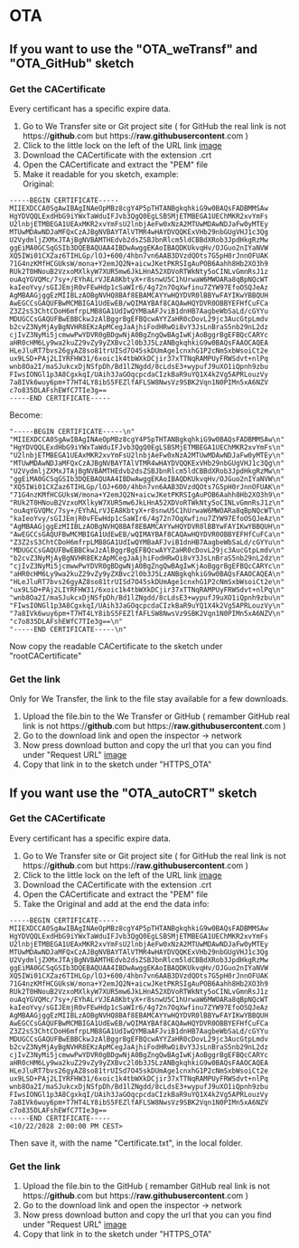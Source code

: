 # OTA 

## If you want to use the "OTA_weTransf" and "OTA_GitHub" sketch

### Get the CACertificate
Every certificant has a specific expire data.  

1. Go to We Transfer site or Git project site ( for GitHub the real link is not https://**github**.com but https://**raw.githubusercontent**.com ) 
2. Click to the little lock on the left of the URL link [image](https://raw.githubusercontent.com/DaveCalaway/ESP8266-32/master/Arduino/ESP32/OTA/images/CACertificate.jpg)
3. Download the CACertificate with the extension .crt
4. Open the CACertificate and extract the "PEM" file  
5. Make it readable for you sketch, example:  
Original:  
```
-----BEGIN CERTIFICATE-----
MIIEXDCCA0SgAwIBAgINAeOpMBz8cgY4P5pTHTANBgkqhkiG9w0BAQsFADBMMSAw
HgYDVQQLExdHbG9iYWxTaWduIFJvb3QgQ0EgLSBSMjETMBEGA1UEChMKR2xvYmFs
U2lnbjETMBEGA1UEAxMKR2xvYmFsU2lnbjAeFw0xNzA2MTUwMDAwNDJaFw0yMTEy
MTUwMDAwNDJaMFQxCzAJBgNVBAYTAlVTMR4wHAYDVQQKExVHb29nbGUgVHJ1c3Qg
U2VydmljZXMxJTAjBgNVBAMTHEdvb2dsZSBJbnRlcm5ldCBBdXRob3JpdHkgRzMw
ggEiMA0GCSqGSIb3DQEBAQUAA4IBDwAwggEKAoIBAQDKUkvqHv/OJGuo2nIYaNVW
XQ5IWi01CXZaz6TIHLGp/lOJ+600/4hbn7vn6AAB3DVzdQOts7G5pH0rJnnOFUAK
71G4nzKMfHCGUksW/mona+Y2emJQ2N+aicwJKetPKRSIgAuPOB6Aahh8Hb2XO3h9
RUk2T0HNouB2VzxoMXlkyW7XUR5mw6JkLHnA52XDVoRTWkNty5oCINLvGmnRsJ1z
ouAqYGVQMc/7sy+/EYhALrVJEA8KbtyX+r8snwU5C1hUrwaW6MWOARa8qBpNQcWT
kaIeoYvy/sGIJEmjR0vFEwHdp1cSaWIr6/4g72n7OqXwfinu7ZYW97EfoOSQJeAz
AgMBAAGjggEzMIIBLzAOBgNVHQ8BAf8EBAMCAYYwHQYDVR0lBBYwFAYIKwYBBQUH
AwEGCCsGAQUFBwMCMBIGA1UdEwEB/wQIMAYBAf8CAQAwHQYDVR0OBBYEFHfCuFCa
Z3Z2sS3ChtCDoH6mfrpLMB8GA1UdIwQYMBaAFJviB1dnHB7AagbeWbSaLd/cGYYu
MDUGCCsGAQUFBwEBBCkwJzAlBggrBgEFBQcwAYYZaHR0cDovL29jc3AucGtpLmdv
b2cvZ3NyMjAyBgNVHR8EKzApMCegJaAjhiFodHRwOi8vY3JsLnBraS5nb29nL2dz
cjIvZ3NyMi5jcmwwPwYDVR0gBDgwNjA0BgZngQwBAgIwKjAoBggrBgEFBQcCARYc
aHR0cHM6Ly9wa2kuZ29vZy9yZXBvc2l0b3J5LzANBgkqhkiG9w0BAQsFAAOCAQEA
HLeJluRT7bvs26gyAZ8so81trUISd7O45skDUmAge1cnxhG1P2cNmSxbWsoiCt2e
ux9LSD+PAj2LIYRFHW31/6xoic1k4tbWXkDCjir37xTTNqRAMPUyFRWSdvt+nlPq
wnb8Oa2I/maSJukcxDjNSfpDh/Bd1lZNgdd/8cLdsE3+wypufJ9uXO1iQpnh9zbu
FIwsIONGl1p3A8CgxkqI/UAih3JaGOqcpcdaCIzkBaR9uYQ1X4k2Vg5APRLouzVy
7a8IVk6wuy6pm+T7HT4LY8ibS5FEZlfAFLSW8NwsVz9SBK2Vqn1N0PIMn5xA6NZV
c7o835DLAFshEWfC7TIe3g==
-----END CERTIFICATE-----
```
Become:    
```
"-----BEGIN CERTIFICATE-----\n"
"MIIEXDCCA0SgAwIBAgINAeOpMBz8cgY4P5pTHTANBgkqhkiG9w0BAQsFADBMMSAw\n"
"HgYDVQQLExdHbG9iYWxTaWduIFJvb3QgQ0EgLSBSMjETMBEGA1UEChMKR2xvYmFs\n"
"U2lnbjETMBEGA1UEAxMKR2xvYmFsU2lnbjAeFw0xNzA2MTUwMDAwNDJaFw0yMTEy\n"
"MTUwMDAwNDJaMFQxCzAJBgNVBAYTAlVTMR4wHAYDVQQKExVHb29nbGUgVHJ1c3Qg\n"
"U2VydmljZXMxJTAjBgNVBAMTHEdvb2dsZSBJbnRlcm5ldCBBdXRob3JpdHkgRzMw\n"
"ggEiMA0GCSqGSIb3DQEBAQUAA4IBDwAwggEKAoIBAQDKUkvqHv/OJGuo2nIYaNVW\n"
"XQ5IWi01CXZaz6TIHLGp/lOJ+600/4hbn7vn6AAB3DVzdQOts7G5pH0rJnnOFUAK\n"
"71G4nzKMfHCGUksW/mona+Y2emJQ2N+aicwJKetPKRSIgAuPOB6Aahh8Hb2XO3h9\n"
"RUk2T0HNouB2VzxoMXlkyW7XUR5mw6JkLHnA52XDVoRTWkNty5oCINLvGmnRsJ1z\n"
"ouAqYGVQMc/7sy+/EYhALrVJEA8KbtyX+r8snwU5C1hUrwaW6MWOARa8qBpNQcWT\n"
"kaIeoYvy/sGIJEmjR0vFEwHdp1cSaWIr6/4g72n7OqXwfinu7ZYW97EfoOSQJeAz\n"
"AgMBAAGjggEzMIIBLzAOBgNVHQ8BAf8EBAMCAYYwHQYDVR0lBBYwFAYIKwYBBQUH\n"
"AwEGCCsGAQUFBwMCMBIGA1UdEwEB/wQIMAYBAf8CAQAwHQYDVR0OBBYEFHfCuFCa\n"
"Z3Z2sS3ChtCDoH6mfrpLMB8GA1UdIwQYMBaAFJviB1dnHB7AagbeWbSaLd/cGYYu\n"
"MDUGCCsGAQUFBwEBBCkwJzAlBggrBgEFBQcwAYYZaHR0cDovL29jc3AucGtpLmdv\n"
"b2cvZ3NyMjAyBgNVHR8EKzApMCegJaAjhiFodHRwOi8vY3JsLnBraS5nb29nL2dz\n"
"cjIvZ3NyMi5jcmwwPwYDVR0gBDgwNjA0BgZngQwBAgIwKjAoBggrBgEFBQcCARYc\n"
"aHR0cHM6Ly9wa2kuZ29vZy9yZXBvc2l0b3J5LzANBgkqhkiG9w0BAQsFAAOCAQEA\n"
"HLeJluRT7bvs26gyAZ8so81trUISd7O45skDUmAge1cnxhG1P2cNmSxbWsoiCt2e\n"
"ux9LSD+PAj2LIYRFHW31/6xoic1k4tbWXkDCjir37xTTNqRAMPUyFRWSdvt+nlPq\n"
"wnb8Oa2I/maSJukcxDjNSfpDh/Bd1lZNgdd/8cLdsE3+wypufJ9uXO1iQpnh9zbu\n"
"FIwsIONGl1p3A8CgxkqI/UAih3JaGOqcpcdaCIzkBaR9uYQ1X4k2Vg5APRLouzVy\n"
"7a8IVk6wuy6pm+T7HT4LY8ibS5FEZlfAFLSW8NwsVz9SBK2Vqn1N0PIMn5xA6NZV\n"
"c7o835DLAFshEWfC7TIe3g==\n"
"-----END CERTIFICATE-----\n"
```
Now copy the readable CACertificate to the sketch under "rootCACertificate"


### Get the link
Only for We Transfer, the link to the file stay available for a few downloads.  

1. Upload the file.bin to the We Transfer or GitHub ( remamber GitHub real link is not https://**github**.com but https://**raw.githubusercontent**.com ) 
2. Go to the download link and open the inspector -> network
3. Now press download button and copy the url that you can you find under "Request URL"  [image](https://raw.githubusercontent.com/DaveCalaway/ESP8266-32/master/Arduino/ESP32/OTA/images/weTran.jpg)
4. Copy that link in to the sketch under "HTTPS_OTA"


## If you want use the "OTA_autoCRT" sketch

### Get the CACertificate
Every certificant has a specific expire data.  

1. Go to We Transfer site or Git project site ( for GitHub the real link is not https://**github**.com but https://**raw.githubusercontent**.com ) 
2. Click to the little lock on the left of the URL link [image](https://raw.githubusercontent.com/DaveCalaway/ESP8266-32/master/Arduino/ESP32/OTA/images/CACertificate.jpg)
3. Download the CACertificate with the extension .crt
4. Open the CACertificate and extract the "PEM" file  
5. Take the Original and add at the end the data info:  
```
-----BEGIN CERTIFICATE-----
MIIEXDCCA0SgAwIBAgINAeOpMBz8cgY4P5pTHTANBgkqhkiG9w0BAQsFADBMMSAw
HgYDVQQLExdHbG9iYWxTaWduIFJvb3QgQ0EgLSBSMjETMBEGA1UEChMKR2xvYmFs
U2lnbjETMBEGA1UEAxMKR2xvYmFsU2lnbjAeFw0xNzA2MTUwMDAwNDJaFw0yMTEy
MTUwMDAwNDJaMFQxCzAJBgNVBAYTAlVTMR4wHAYDVQQKExVHb29nbGUgVHJ1c3Qg
U2VydmljZXMxJTAjBgNVBAMTHEdvb2dsZSBJbnRlcm5ldCBBdXRob3JpdHkgRzMw
ggEiMA0GCSqGSIb3DQEBAQUAA4IBDwAwggEKAoIBAQDKUkvqHv/OJGuo2nIYaNVW
XQ5IWi01CXZaz6TIHLGp/lOJ+600/4hbn7vn6AAB3DVzdQOts7G5pH0rJnnOFUAK
71G4nzKMfHCGUksW/mona+Y2emJQ2N+aicwJKetPKRSIgAuPOB6Aahh8Hb2XO3h9
RUk2T0HNouB2VzxoMXlkyW7XUR5mw6JkLHnA52XDVoRTWkNty5oCINLvGmnRsJ1z
ouAqYGVQMc/7sy+/EYhALrVJEA8KbtyX+r8snwU5C1hUrwaW6MWOARa8qBpNQcWT
kaIeoYvy/sGIJEmjR0vFEwHdp1cSaWIr6/4g72n7OqXwfinu7ZYW97EfoOSQJeAz
AgMBAAGjggEzMIIBLzAOBgNVHQ8BAf8EBAMCAYYwHQYDVR0lBBYwFAYIKwYBBQUH
AwEGCCsGAQUFBwMCMBIGA1UdEwEB/wQIMAYBAf8CAQAwHQYDVR0OBBYEFHfCuFCa
Z3Z2sS3ChtCDoH6mfrpLMB8GA1UdIwQYMBaAFJviB1dnHB7AagbeWbSaLd/cGYYu
MDUGCCsGAQUFBwEBBCkwJzAlBggrBgEFBQcwAYYZaHR0cDovL29jc3AucGtpLmdv
b2cvZ3NyMjAyBgNVHR8EKzApMCegJaAjhiFodHRwOi8vY3JsLnBraS5nb29nL2dz
cjIvZ3NyMi5jcmwwPwYDVR0gBDgwNjA0BgZngQwBAgIwKjAoBggrBgEFBQcCARYc
aHR0cHM6Ly9wa2kuZ29vZy9yZXBvc2l0b3J5LzANBgkqhkiG9w0BAQsFAAOCAQEA
HLeJluRT7bvs26gyAZ8so81trUISd7O45skDUmAge1cnxhG1P2cNmSxbWsoiCt2e
ux9LSD+PAj2LIYRFHW31/6xoic1k4tbWXkDCjir37xTTNqRAMPUyFRWSdvt+nlPq
wnb8Oa2I/maSJukcxDjNSfpDh/Bd1lZNgdd/8cLdsE3+wypufJ9uXO1iQpnh9zbu
FIwsIONGl1p3A8CgxkqI/UAih3JaGOqcpcdaCIzkBaR9uYQ1X4k2Vg5APRLouzVy
7a8IVk6wuy6pm+T7HT4LY8ibS5FEZlfAFLSW8NwsVz9SBK2Vqn1N0PIMn5xA6NZV
c7o835DLAFshEWfC7TIe3g==
-----END CERTIFICATE-----
<10/22/2028 2:00:00 PM CEST>
```
Then save it, with the name "Certificate.txt", in the local folder. 


### Get the link 

1. Upload the file.bin to the GitHub ( remamber GitHub real link is not https://**github**.com but https://**raw.githubusercontent**.com ) 
2. Go to the download link and open the inspector -> network
3. Now press download button and copy the url that you can you find under "Request URL"  [image](https://raw.githubusercontent.com/DaveCalaway/ESP8266-32/master/Arduino/ESP32/OTA/images/weTran.jpg)
4. Copy that link in to the sketch under "HTTPS_OTA"